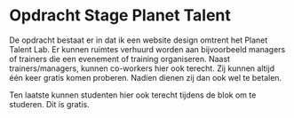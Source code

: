 # Opdracht Stage Planet Talent

De opdracht bestaat er in dat ik een website design omtrent het Planet Talent Lab. Er kunnen ruimtes verhuurd worden aan bijvoorbeeld managers of trainers die een evenement of training organiseren. Naast trainers/managers, kunnen co-workers hier ook terecht. Zij kunnen altijd één keer gratis komen proberen. Nadien dienen zij dan ook wel te betalen.

Ten laatste kunnen studenten hier ook terecht tijdens de blok om te studeren. Dit is gratis.

